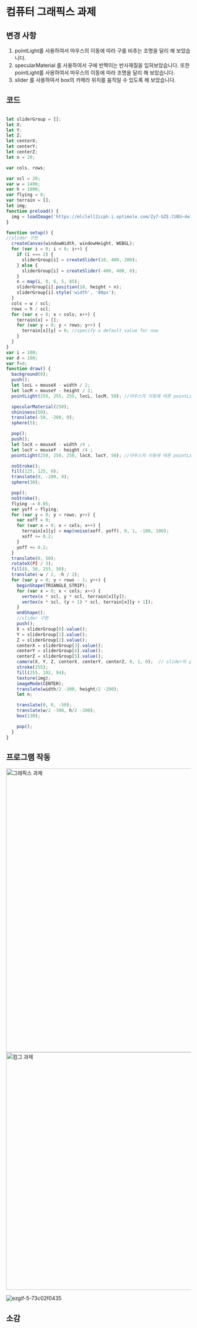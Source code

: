 # 컴퓨터 그래픽스 과제 

## 변경 사항 

 1. pointLight를 사용하여서 마우스의 이동에 따라 구를 비추는 조명을 달리 해 보았습니다.
 2. specularMaterial 를 사용하여서 구에 반짝이는 반사재질을 입혀보았습니다. 또한 pointLight를 사용하여서
    마우스의 이동에 따라 조명을 달리 해 보았습니다. 
 4. slider 를 사용하여서 box의 카메라 위치를 움직일 수 있도록 해 보았습니다.


## 코드 

``` javascript

let sliderGroup = [];
let X;
let Y;
let Z;
let centerX;
let centerY;
let centerZ;
let n = 20;

var cols, rows;

var scl = 20;
var w = 1400;
var h = 1000;
var flying = 0;
var terrain = [];
let img;
function preload() {
  img = loadImage('https://mlclell2icph.i.optimole.com/Zy7-GZE.CU8U~4e10/w:1000/h:750/q:80/https://www.marlinmag.com/wp-content/uploads/sites/15/2021/09/infrared-night-vision-marine-electronics-mar0218-ele-04.jpg');
}

function setup() {
//slider 구현 
  createCanvas(windowWidth, windowHeight, WEBGL);
  for (var i = 0; i < 6; i++) {
    if (i === 2) {
      sliderGroup[i] = createSlider(10, 400, 200);
    } else {
      sliderGroup[i] = createSlider(-400, 400, 0);
    }
    n = map(i, 0, 6, 5, 85);
    sliderGroup[i].position(10, height + n);
    sliderGroup[i].style('width', '80px');
  }
  cols = w / scl;
  rows = h / scl;
  for (var x = 0; x < cols; x++) {
    terrain[x] = [];
    for (var y = 0; y < rows; y++) {
      terrain[x][y] = 0; //specify a default value for now
    }
  }
}
var i = 100;
var d = 100;
var f=0;
function draw() {
  background(0);
  push();
  let locL = mouseX - width / 2;
  let locM = mouseY - height / 2;
  pointLight(255, 255, 255, locL, locM, 50); //마우스의 이동에 따른 pointLight의 변화  

  specularMaterial(250);
  shininess(50);
  translate(-50, -200, 0);
  sphere(5);

  pop();
  push();
  let locX = mouseX - width /4 ;
  let locY = mouseY - height /4 ;
  pointLight(250, 250, 250, locX, locY, 50); //마우스의 이동에 따른 pointLight의 변화 

  noStroke();
  fill(125, 125, 0);
  translate(0, -200, 0);
  sphere(30);

  pop();
  noStroke();
  flying -= 0.05;
  var yoff = flying;
  for (var y = 0; y < rows; y++) {
    var xoff = 0;
    for (var x = 0; x < cols; x++) {
      terrain[x][y] = map(noise(xoff, yoff), 0, 1, -100, 100);
      xoff += 0.2;
    }
    yoff += 0.2;
  }
  translate(0, 50);
  rotateX(PI / 3);
  fill(0, 50, 255, 50);
  translate(-w / 2, -h / 2);
  for (var y = 0; y < rows - 1; y++) {
    beginShape(TRIANGLE_STRIP);
    for (var x = 0; x < cols; x++) {
      vertex(x * scl, y * scl, terrain[x][y]);
      vertex(x * scl, (y + 1) * scl, terrain[x][y + 1]);
    }
    endShape();
    //slider 구현 
    push();
    X = sliderGroup[0].value();
    Y = sliderGroup[1].value();
    Z = sliderGroup[2].value();
    centerX = sliderGroup[3].value();
    centerY = sliderGroup[4].value();
    centerZ = sliderGroup[5].value();
    camera(X, Y, Z, centerX, centerY, centerZ, 0, 1, 0);  // slider의 값에 따른 카메라의 이동
    stroke(255);
    fill(255, 102, 94);
    texture(img);
    imageMode(CENTER);
    translate(width/2 -300, height/2 -200);
    let n;

    translate(0, 0, -50);
    translate(w/2 -300, h/2 -300);
    box(130);

    pop();
  }
}


```


##  프로그램 작동 


<img width="775" alt="그래픽스 과제 " src="https://user-images.githubusercontent.com/102898911/161425322-41689d94-f1e8-4384-8057-4e34b70b5d05.png">





<img width="649" alt="컴그 과제 " src="https://user-images.githubusercontent.com/102898911/161425371-808e326f-07a2-47fe-8442-54f1e5a4b9ae.png">



![ezgif-5-73c02f0435](https://user-images.githubusercontent.com/102898911/161426203-49276452-98e4-4e5d-bed8-4f1ef174bfef.gif)


## 소감 


